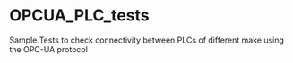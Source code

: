 # OPCUA_PLC_tests
Sample Tests to check connectivity between PLCs of different make using the OPC-UA protocol
